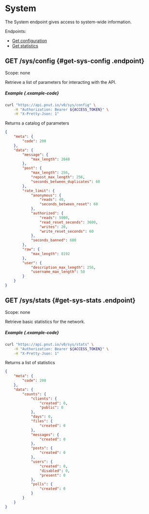 # System

The System endpoint gives access to system-wide information.

Endpoints:

* [Get configuration](#get-sys-config)
* [Get statistics](#get-sys-stats)


## <span class="method method-get">GET</span> /sys/config {#get-sys-config .endpoint}

Scope: <span class="endpoint-meta">none</span>

Retrieve a list of parameters for interacting with the API.

##### Example {.example-code}

```bash
curl "https://api.pnut.io/v0/sys/config" \
    -H "Authorization: Bearer ${ACCESS_TOKEN}" \
    -H "X-Pretty-Json: 1"
```

Returns a catalog of parameters

```json
{
    "meta": {
        "code": 200
    },
    "data": {
        "message": {
            "max_length": 2048
        },
        "post": {
            "max_length": 256,
            "repost_max_length": 256,
            "seconds_between_duplicates": 60
        },
        "rate_limit": {
            "anonymous": {
                "reads": 40,
                "seconds_between_reset": 60
            },
            "authorized": {
                "reads": 5000,
                "read_reset_seconds": 3600,
                "writes": 20,
                "write_reset_seconds": 60
            },
            "seconds_banned": 600
        },
        "raw": {
            "max_length": 8192
        },
        "user": {
            "description_max_length": 256,
            "username_max_length": 50
        }
    }
}
```



## <span class="method method-get">GET</span> /sys/stats {#get-sys-stats .endpoint}

Scope: <span class="endpoint-meta">none</span>

Retrieve basic statistics for the network.

##### Example {.example-code}

```bash
curl "https://api.pnut.io/v0/sys/stats" \
    -H "Authorization: Bearer ${ACCESS_TOKEN}" \
    -H "X-Pretty-Json: 1"
```

Returns a list of statistics

```json
{
    "meta": {
        "code": 200
    },
    "data": {
        "counts": {
            "clients": {
                "created": 0,
                "public": 0
            },
            "days": 0,
            "files": {
                "created": 0
            },
            "messages": {
                "created": 0
            },
            "posts": {
                "created": 0
            },
            "users": {
                "created": 0,
                "disabled": 0,
                "present": 0
            },
            "polls": {
                "created": 0
            }
        }
    }
}
```